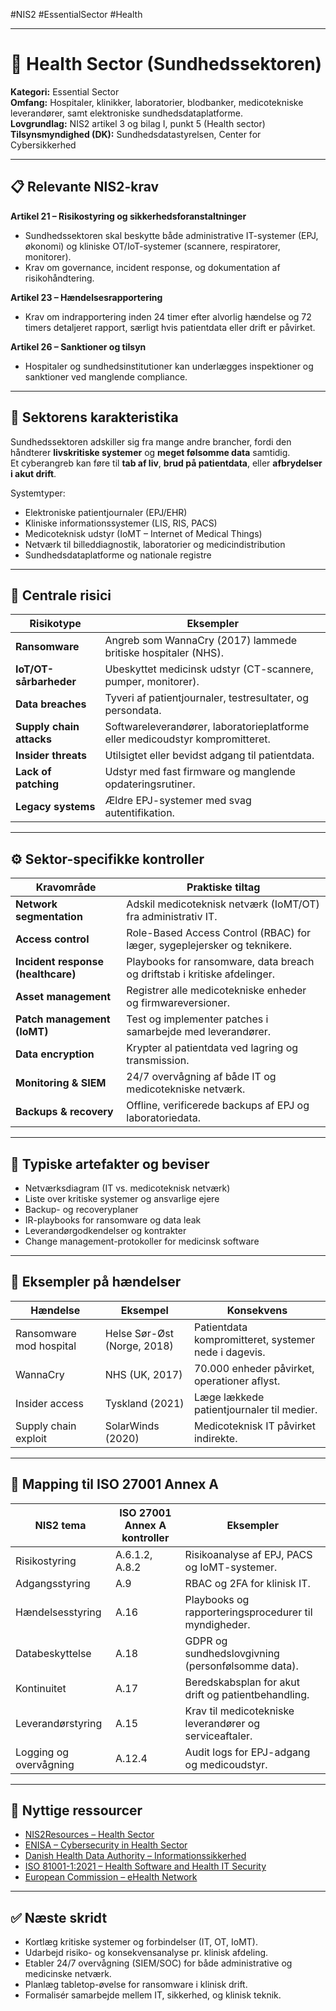 #NIS2 #EssentialSector #Health 

---
# 🏥 Health Sector (Sundhedssektoren)

**Kategori:** Essential Sector  
**Omfang:** Hospitaler, klinikker, laboratorier, blodbanker, medicotekniske leverandører, samt elektroniske sundhedsdataplatforme.  
**Lovgrundlag:** NIS2 artikel 3 og bilag I, punkt 5 (Health sector)  
**Tilsynsmyndighed (DK):** Sundhedsdatastyrelsen, Center for Cybersikkerhed  

---

## 📋 Relevante NIS2-krav

**Artikel 21 – Risikostyring og sikkerhedsforanstaltninger**  
- Sundhedssektoren skal beskytte både administrative IT-systemer (EPJ, økonomi) og kliniske OT/IoT-systemer (scannere, respiratorer, monitorer).  
- Krav om governance, incident response, og dokumentation af risikohåndtering.  

**Artikel 23 – Hændelsesrapportering**  
- Krav om indrapportering inden 24 timer efter alvorlig hændelse og 72 timers detaljeret rapport, særligt hvis patientdata eller drift er påvirket.  

**Artikel 26 – Sanktioner og tilsyn**  
- Hospitaler og sundhedsinstitutioner kan underlægges inspektioner og sanktioner ved manglende compliance.  

---

## 🧠 Sektorens karakteristika

Sundhedssektoren adskiller sig fra mange andre brancher, fordi den håndterer **livskritiske systemer** og **meget følsomme data** samtidig.  
Et cyberangreb kan føre til **tab af liv**, **brud på patientdata**, eller **afbrydelser i akut drift**.

Systemtyper:
- Elektroniske patientjournaler (EPJ/EHR)  
- Kliniske informationssystemer (LIS, RIS, PACS)  
- Medicoteknisk udstyr (IoMT – Internet of Medical Things)  
- Netværk til billeddiagnostik, laboratorier og medicindistribution  
- Sundhedsdataplatforme og nationale registre  

---

## 🧩 Centrale risici

| Risikotype | Eksempler |
|-------------|------------|
| **Ransomware** | Angreb som WannaCry (2017) lammede britiske hospitaler (NHS). |
| **IoT/OT-sårbarheder** | Ubeskyttet medicinsk udstyr (CT-scannere, pumper, monitorer). |
| **Data breaches** | Tyveri af patientjournaler, testresultater, og persondata. |
| **Supply chain attacks** | Softwareleverandører, laboratorieplatforme eller medicoudstyr kompromitteret. |
| **Insider threats** | Utilsigtet eller bevidst adgang til patientdata. |
| **Lack of patching** | Udstyr med fast firmware og manglende opdateringsrutiner. |
| **Legacy systems** | Ældre EPJ-systemer med svag autentifikation. |

---

## ⚙️ Sektor-specifikke kontroller

| Kravområde | Praktiske tiltag |
|-------------|-----------------|
| **Network segmentation** | Adskil medicoteknisk netværk (IoMT/OT) fra administrativ IT. |
| **Access control** | Role-Based Access Control (RBAC) for læger, sygeplejersker og teknikere. |
| **Incident response (healthcare)** | Playbooks for ransomware, data breach og driftstab i kritiske afdelinger. |
| **Asset management** | Registrer alle medicotekniske enheder og firmwareversioner. |
| **Patch management (IoMT)** | Test og implementer patches i samarbejde med leverandører. |
| **Data encryption** | Krypter al patientdata ved lagring og transmission. |
| **Monitoring & SIEM** | 24/7 overvågning af både IT og medicotekniske netværk. |
| **Backups & recovery** | Offline, verificerede backups af EPJ og laboratoriedata. |

---

## 🧾 Typiske artefakter og beviser

- Netværksdiagram (IT vs. medicoteknisk netværk)  
- Liste over kritiske systemer og ansvarlige ejere  
- Backup- og recoveryplaner  
- IR-playbooks for ransomware og data leak  
- Leverandørgodkendelser og kontrakter  
- Change management-protokoller for medicinsk software  

---

## 🧠 Eksempler på hændelser

| Hændelse | Eksempel | Konsekvens |
|-----------|-----------|------------|
| Ransomware mod hospital | Helse Sør-Øst (Norge, 2018) | Patientdata kompromitteret, systemer nede i dagevis. |
| WannaCry | NHS (UK, 2017) | 70.000 enheder påvirket, operationer aflyst. |
| Insider access | Tyskland (2021) | Læge lækkede patientjournaler til medier. |
| Supply chain exploit | SolarWinds (2020) | Medicoteknisk IT påvirket indirekte. |

---

## 🧩 Mapping til ISO 27001 Annex A

| NIS2 tema | ISO 27001 Annex A kontroller | Eksempler |
|------------|-----------------------------|------------|
| Risikostyring | A.6.1.2, A.8.2 | Risikoanalyse af EPJ, PACS og IoMT-systemer. |
| Adgangsstyring | A.9 | RBAC og 2FA for klinisk IT. |
| Hændelsesstyring | A.16 | Playbooks og rapporteringsprocedurer til myndigheder. |
| Databeskyttelse | A.18 | GDPR og sundhedslovgivning (personfølsomme data). |
| Kontinuitet | A.17 | Beredskabsplan for akut drift og patientbehandling. |
| Leverandørstyring | A.15 | Krav til medicotekniske leverandører og serviceaftaler. |
| Logging og overvågning | A.12.4 | Audit logs for EPJ-adgang og medicoudstyr. |

---

## 🔗 Nyttige ressourcer

- [NIS2Resources – Health Sector](https://nis2resources.eu/sectors/#health)  
- [ENISA – Cybersecurity in Health Sector](https://www.enisa.europa.eu/topics/health-sector)  
- [Danish Health Data Authority – Informationssikkerhed](https://sundhedsdatastyrelsen.dk/)  
- [ISO 81001-1:2021 – Health Software and Health IT Security](https://www.iso.org/standard/77370.html)  
- [European Commission – eHealth Network](https://health.ec.europa.eu/ehealth-digital-health-and-care/ehealth-network_en)  

---

## ✅ Næste skridt

- Kortlæg kritiske systemer og forbindelser (IT, OT, IoMT).  
- Udarbejd risiko- og konsekvensanalyse pr. klinisk afdeling.  
- Etabler 24/7 overvågning (SIEM/SOC) for både administrative og medicinske netværk.  
- Planlæg tabletop-øvelse for ransomware i klinisk drift.  
- Formalisér samarbejde mellem IT, sikkerhed, og klinisk teknik.  
